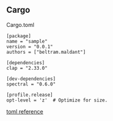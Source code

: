 ## Cargo
Cargo.toml
```
[package]
name = "sample"
version = "0.0.1"
authors = ["beltram.maldant"]

[dependencies]
clap = "2.33.0"

[dev-dependencies]
spectral = "0.6.0"

[profile.release]
opt-level = 'z'  # Optimize for size.
```
[toml reference](https://github.com/toml-lang/toml/wiki)
